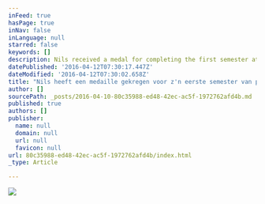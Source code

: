 ```yaml
---
inFeed: true
hasPage: true
inNav: false
inLanguage: null
starred: false
keywords: []
description: Nils received a medal for completing the first semester at the gym.
datePublished: '2016-04-12T07:30:17.447Z'
dateModified: '2016-04-12T07:30:02.658Z'
title: "Nils heeft een medaille gekregen voor z'n eerste semester van peutergym."
author: []
sourcePath: _posts/2016-04-10-80c35988-ed48-42ec-ac5f-1972762afd4b.md
published: true
authors: []
publisher:
  name: null
  domain: null
  url: null
  favicon: null
url: 80c35988-ed48-42ec-ac5f-1972762afd4b/index.html
_type: Article

---
```

![](https://the-grid-user-content.s3-us-west-2.amazonaws.com/d80edd1a-8a50-494c-a44a-c981c557873c.jpg)
